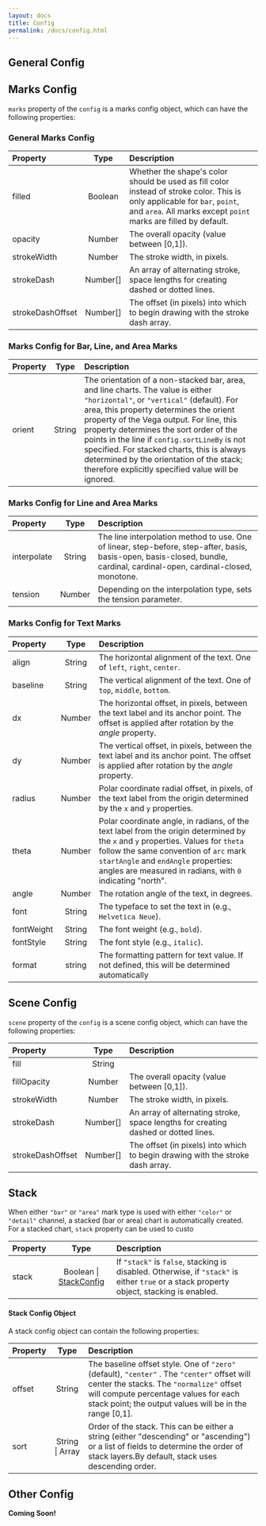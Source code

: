 ```yaml
---
layout: docs
title: Config
permalink: /docs/config.html
---
```


## General Config




## Marks Config

`marks` property of the `config` is a marks config object, which can have the following properties:

### General Marks Config

| Property      | Type          | Description    |
| :------------ |:-------------:| :------------- |
| filled        | Boolean        | Whether the shape\'s color should be used as fill color instead of stroke color.  This is only applicable for `bar`, `point`, and `area`.  All marks except `point` marks are filled by default. |
| opacity       | Number        | The overall opacity (value between [0,1]). |
| strokeWidth   | Number        | The stroke width, in pixels. |
| strokeDash    | Number[]      | An array of alternating stroke, space lengths for creating dashed or dotted lines.  |
| strokeDashOffset  | Number[]  | The offset (in pixels) into which to begin drawing with the stroke dash array. |

<!-- TODO: add fill, stroke, fillOpacity, strokeOpacity -->

### Marks Config for Bar, Line, and Area Marks

| Property      | Type          | Description    |
| :------------ |:-------------:| :------------- |
| orient        | String        | The orientation of a non-stacked bar, area, and line charts.  The value is either `"horizontal"`, or `"vertical"` (default).  For area, this property determines the orient property of the Vega output.  For line, this property determines the sort order of the points in the line if `config.sortLineBy` is not specified.  For stacked charts, this is always determined by the orientation of the stack; therefore explicitly specified value will be ignored. |

### Marks Config for Line and Area Marks

| Property      | Type          | Description    |
| :------------ |:-------------:| :------------- |
| interpolate   | String        | The line interpolation method to use. One of linear, step-before, step-after, basis, basis-open, basis-closed, bundle, cardinal, cardinal-open, cardinal-closed, monotone. |
| tension       | Number        | Depending on the interpolation type, sets the tension parameter. |

### Marks Config for Text Marks

| Property            | Type                | Description  |
| :------------------ |:-------------------:| :------------|
| align               | String  | The horizontal alignment of the text. One of `left`, `right`, `center`.|
| baseline            | String  | The vertical alignment of the text. One of `top`, `middle`, `bottom`.|
| dx                  | Number  | The horizontal offset, in pixels, between the text label and its anchor point. The offset is applied after rotation by the _angle_ property.|
| dy                  | Number  | The vertical offset, in pixels, between the text label and its anchor point. The offset is applied after rotation by the _angle_ property.|
| radius              | Number  | Polar coordinate radial offset, in pixels, of the text label from the origin determined by the `x` and `y` properties.|
| theta               | Number  | Polar coordinate angle, in radians, of the text label from the origin determined by the `x` and `y` properties. Values for `theta` follow the same convention of `arc` mark `startAngle` and `endAngle` properties: angles are measured in radians, with `0` indicating "north".|
| angle               | Number  | The rotation angle of the text, in degrees.|
| font                | String  | The typeface to set the text in (e.g., `Helvetica Neue`).|
| fontWeight          | String  | The font weight (e.g., `bold`).|
| fontStyle           | String  | The font style (e.g., `italic`).|
| format              | string  | The formatting pattern for text value.  If not defined, this will be determined automatically|

<!-- TODO: expand format detail -->


## Scene Config

`scene` property of the `config` is a scene config object, which can have the following properties:

| Property      | Type          | Description    |
| :------------ |:-------------:| :------------- |
| fill          | String        |  |
| fillOpacity   | Number        | The overall opacity (value between [0,1]). |
| strokeWidth   | Number        | The stroke width, in pixels. |
| strokeDash    | Number[]      | An array of alternating stroke, space lengths for creating dashed or dotted lines.  |
| strokeDashOffset  | Number[]  | The offset (in pixels) into which to begin drawing with the stroke dash array. |

## Stack  

When either `"bar"` or `"area"` mark type is used with either `"color"` or `"detail"`
channel, a stacked (bar or area) chart is automatically created.  
For a stacked chart, `stack` property can be used to custo

| Property      | Type          | Description    |
| :------------ |:-------------:| :------------- |
| stack         | Boolean &#124; [StackConfig](#stack-config-object) |  If `"stack"` is `false`, stacking is disabled.  Otherwise, if `"stack"` is either `true` or a stack property object, stacking is enabled.|


#### Stack Config Object

A stack config object can contain the following properties:

| Property      | Type          | Description    |
| :------------ |:-------------:| :------------- |
| offset        | String        | The baseline offset style. One of `"zero"` (default), `"center"` <!--, or `"normalize"` -->. The `"center"` offset will center the stacks. The `"normalize"` offset will compute percentage values for each stack point; the output values will be in the range [0,1].|
| sort          | String &#124; Array<field> | Order of the stack.  This can be either a string (either "descending" or "ascending") or a list of fields to determine the order of stack layers.By default, stack uses descending order. |


## Other Config

__Coming Soon!__
